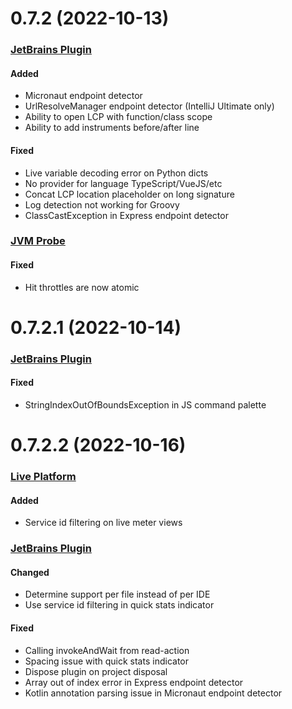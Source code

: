 # 0.7.2 (2022-10-13)

### [JetBrains Plugin](https://github.com/sourceplusplus/interface-jetbrains)

#### Added
- Micronaut endpoint detector
- UrlResolveManager endpoint detector (IntelliJ Ultimate only)
- Ability to open LCP with function/class scope
- Ability to add instruments before/after line

#### Fixed
- Live variable decoding error on Python dicts
- No provider for language TypeScript/VueJS/etc
- Concat LCP location placeholder on long signature
- Log detection not working for Groovy
- ClassCastException in Express endpoint detector

### [JVM Probe](https://github.com/sourceplusplus/probe-jvm)

#### Fixed
- Hit throttles are now atomic

# 0.7.2.1 (2022-10-14)

### [JetBrains Plugin](https://github.com/sourceplusplus/interface-jetbrains)

#### Fixed
- StringIndexOutOfBoundsException in JS command palette

# 0.7.2.2 (2022-10-16)

### [Live Platform](https://github.com/sourceplusplus/sourceplusplus)

#### Added
- Service id filtering on live meter views

### [JetBrains Plugin](https://github.com/sourceplusplus/interface-jetbrains)

#### Changed
- Determine support per file instead of per IDE
- Use service id filtering in quick stats indicator

#### Fixed
- Calling invokeAndWait from read-action
- Spacing issue with quick stats indicator
- Dispose plugin on project disposal
- Array out of index error in Express endpoint detector
- Kotlin annotation parsing issue in Micronaut endpoint detector
